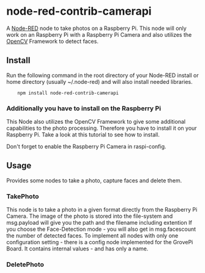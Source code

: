 # node-red-contrib-camerapi
A <a href="http://nodered.org" target="_new">Node-RED</a> node to take photos on a Raspberry Pi. This node will only work on an Raspberry Pi with a Raspberry Pi Camera and also utilizes the <a href="http://opencv.org" target="_new">OpenCV</a> Framework to detect faces.


Install
-------

Run the following command in the root directory of your Node-RED install or home directory (usually ~/.node-red) and will also install needed libraries.

        npm install node-red-contrib-camerapi

### Additionally you have to install on the Raspberry Pi 

This Node also utilizes the OpenCV Framework to give some additional capabilities to the photo processing. Therefore you have to install it on your Raspberry Pi. Take a look at this tutorial to see how to install.

Don't forget to enable the Raspberry Pi Camera in raspi-config. 

Usage
-----

Provides some nodes to take a photo, capture faces and delete them.


### TakePhoto

This node is to take a photo in a given format directly from the Raspberry Pi Camera. The image of the photo is stored into the file-system and msg.payload will give you the path and the filename including extention 
If you choose the Face-Detection mode - you will also get in msg.facescount the number of detected faces. 
To implement all nodes with only one configuration setting - there is a config node implemented for the GrovePi Board. It contains internal values - and has only a name. 

### DeletePhoto


